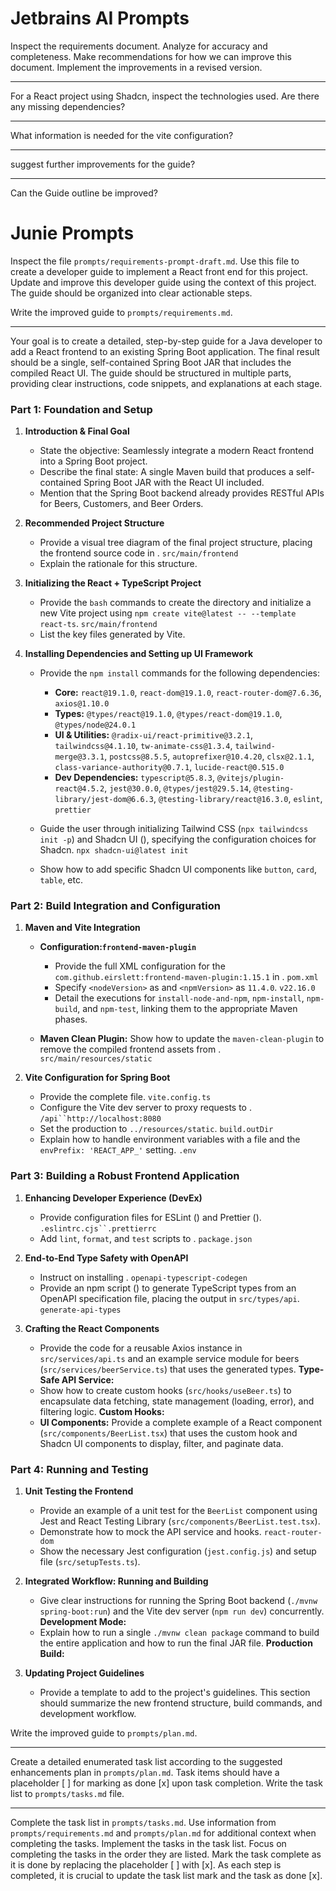 # Jetbrains AI Prompts

Inspect the requirements document. Analyze for accuracy and completeness. Make recommendations for
how we can improve this document. Implement the improvements in a revised version.

------------------

For a React project using Shadcn, inspect the technologies used. Are there any missing dependencies?

--------------------
What information is needed for the vite configuration?

--------------------
suggest further improvements for the guide?

--------------------
Can the Guide outline be improved?

# Junie Prompts
Inspect the file `prompts/requirements-prompt-draft.md`. Use this file to create a developer guide to
implement a React front end for this project. Update and improve this developer guide using the context
of this project. The guide should be organized into clear actionable steps.

Write the improved guide to `prompts/requirements.md`.


--------------------

Your goal is to create a detailed, step-by-step guide for a Java developer to add a React frontend to an existing Spring Boot application. The final result should be a single, self-contained Spring Boot JAR that includes the compiled React UI.
The guide should be structured in multiple parts, providing clear instructions, code snippets, and explanations at each stage.
### **Part 1: Foundation and Setup**
1. **Introduction & Final Goal**
    - State the objective: Seamlessly integrate a modern React frontend into a Spring Boot project.
    - Describe the final state: A single Maven build that produces a self-contained Spring Boot JAR with the React UI included.
    - Mention that the Spring Boot backend already provides RESTful APIs for Beers, Customers, and Beer Orders.

2. **Recommended Project Structure**
    - Provide a visual tree diagram of the final project structure, placing the frontend source code in . `src/main/frontend`
    - Explain the rationale for this structure.

3. **Initializing the React + TypeScript Project**
    - Provide the `bash` commands to create the directory and initialize a new Vite project using `npm create vite@latest -- --template react-ts`. `src/main/frontend`
    - List the key files generated by Vite.

4. **Installing Dependencies and Setting up UI Framework**
    - Provide the `npm install` commands for the following dependencies:
        - **Core:** `react@19.1.0`, `react-dom@19.1.0`, `react-router-dom@7.6.36`, `axios@1.10.0`
        - **Types:** `@types/react@19.1.0`, `@types/react-dom@19.1.0`, `@types/node@24.0.1`
        - **UI & Utilities:** `@radix-ui/react-primitive@3.2.1`, `tailwindcss@4.1.10`, `tw-animate-css@1.3.4`, `tailwind-merge@3.3.1`, `postcss@8.5.5`, `autoprefixer@10.4.20`, `clsx@2.1.1`, `class-variance-authority@0.7.1`, `lucide-react@0.515.0`
        - **Dev Dependencies:** `typescript@5.8.3`, `@vitejs/plugin-react@4.5.2`, `jest@30.0.0`, `@types/jest@29.5.14`, `@testing-library/jest-dom@6.6.3`, `@testing-library/react@16.3.0`, `eslint`, `prettier`

    - Guide the user through initializing Tailwind CSS (`npx tailwindcss init -p`) and Shadcn UI (), specifying the configuration choices for Shadcn. `npx shadcn-ui@latest init`
    - Show how to add specific Shadcn UI components like `button`, `card`, `table`, etc.

### **Part 2: Build Integration and Configuration**
1. **Maven and Vite Integration**
    - **Configuration:`frontend-maven-plugin`**
        - Provide the full XML configuration for the `com.github.eirslett:frontend-maven-plugin:1.15.1` in . `pom.xml`
        - Specify `<nodeVersion>` as and `<npmVersion>` as `11.4.0`. `v22.16.0`
        - Detail the executions for `install-node-and-npm`, `npm-install`, `npm-build`, and `npm-test`, linking them to the appropriate Maven phases.

    - **Maven Clean Plugin:** Show how to update the `maven-clean-plugin` to remove the compiled frontend assets from . `src/main/resources/static`

2. **Vite Configuration for Spring Boot**
    - Provide the complete file. `vite.config.ts`
    - Configure the Vite dev server to proxy requests to . `/api``http://localhost:8080`
    - Set the production to `../resources/static`. `build.outDir`
    - Explain how to handle environment variables with a file and the `envPrefix: 'REACT_APP_'` setting. `.env`

### **Part 3: Building a Robust Frontend Application**
1. **Enhancing Developer Experience (DevEx)**
    - Provide configuration files for ESLint () and Prettier (). `.eslintrc.cjs``.prettierrc`
    - Add `lint`, `format`, and `test` scripts to . `package.json`

2. **End-to-End Type Safety with OpenAPI**
    - Instruct on installing . `openapi-typescript-codegen`
    - Provide an npm script () to generate TypeScript types from an OpenAPI specification file, placing the output in `src/types/api`. `generate-api-types`

3. **Crafting the React Components**
    - Provide the code for a reusable Axios instance in `src/services/api.ts` and an example service module for beers (`src/services/beerService.ts`) that uses the generated types. **Type-Safe API Service:**
    - Show how to create custom hooks (`src/hooks/useBeer.ts`) to encapsulate data fetching, state management (loading, error), and filtering logic. **Custom Hooks:**
    - **UI Components:** Provide a complete example of a React component (`src/components/BeerList.tsx`) that uses the custom hook and Shadcn UI components to display, filter, and paginate data.

### **Part 4: Running and Testing**
1. **Unit Testing the Frontend**
    - Provide an example of a unit test for the `BeerList` component using Jest and React Testing Library (`src/components/BeerList.test.tsx`).
    - Demonstrate how to mock the API service and hooks. `react-router-dom`
    - Show the necessary Jest configuration (`jest.config.js`) and setup file (`src/setupTests.ts`).

2. **Integrated Workflow: Running and Building**
    - Give clear instructions for running the Spring Boot backend (`./mvnw spring-boot:run`) and the Vite dev server (`npm run dev`) concurrently. **Development Mode:**
    - Explain how to run a single `./mvnw clean package` command to build the entire application and how to run the final JAR file. **Production Build:**

3. **Updating Project Guidelines**
    - Provide a template to add to the project's guidelines. This section should summarize the new frontend structure, build commands, and development workflow.


Write the improved guide to `prompts/plan.md`.

--------------------

Create a detailed enumerated task list according to the suggested enhancements plan in `prompts/plan.md`. Task items should have a placeholder [ ] for marking as done [x] upon task completion. Write the task list to `prompts/tasks.md` file.

--------------------

Complete the task list in `prompts/tasks.md`. Use information from `prompts/requirements.md` and `prompts/plan.md` for additional context when completing the tasks.
Implement the tasks in the task list. Focus on completing the tasks in the order they are listed. Mark the task complete as it is done by replacing the placeholder [ ] with [x]. As each step is completed, it is crucial to update the task list mark and the task as done [x].